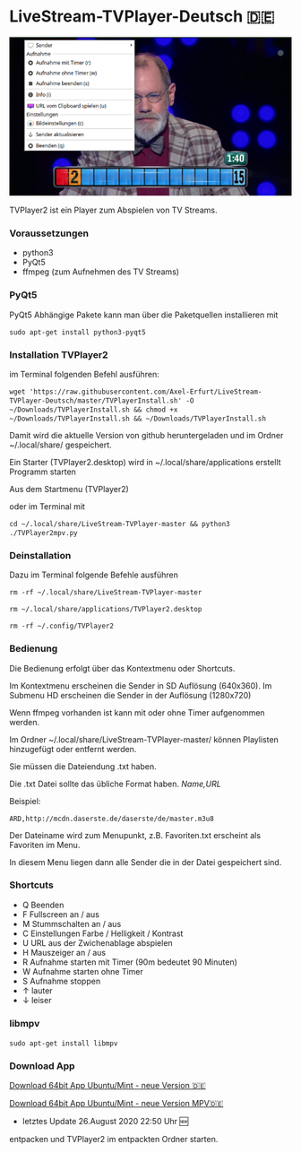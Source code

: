 # LiveStream-TVPlayer-Deutsch :de:


![screenshot](https://github.com/Axel-Erfurt/LiveStream-TVPlayer-Deutsch/blob/master/screenshot.png)

TVPlayer2 ist ein Player zum Abspielen von TV Streams.

### Voraussetzungen

- python3
- PyQt5
- ffmpeg (zum Aufnehmen des TV Streams)

### PyQt5

PyQt5 Abhängige Pakete kann man über die Paketquellen installieren mit

```shell
sudo apt-get install python3-pyqt5
```

### Installation TVPlayer2

im Terminal folgenden Befehl ausführen:

```shell
wget 'https://raw.githubusercontent.com/Axel-Erfurt/LiveStream-TVPlayer-Deutsch/master/TVPlayerInstall.sh' -O ~/Downloads/TVPlayerInstall.sh && chmod +x ~/Downloads/TVPlayerInstall.sh && ~/Downloads/TVPlayerInstall.sh
```

Damit wird die aktuelle Version von github heruntergeladen und im Ordner ~/.local/share/ gespeichert.

Ein Starter (TVPlayer2.desktop) wird in ~/.local/share/applications erstellt
Programm starten

Aus dem Startmenu (TVPlayer2)

oder im Terminal mit

```shell
cd ~/.local/share/LiveStream-TVPlayer-master && python3 ./TVPlayer2mpv.py
```

### Deinstallation

Dazu im Terminal folgende Befehle ausführen

```shell
rm -rf ~/.local/share/LiveStream-TVPlayer-master 
```
```shell
rm ~/.local/share/applications/TVPlayer2.desktop
```
```shell
rm -rf ~/.config/TVPlayer2
```

### Bedienung

Die Bedienung erfolgt über das Kontextmenu oder Shortcuts.

Im Kontextmenu erscheinen die Sender in SD Auflösung (640x360). Im Submenu HD erscheinen die Sender in der Auflösung (1280x720)

Wenn ffmpeg vorhanden ist kann mit oder ohne Timer aufgenommen werden.

Im Ordner ~/.local/share/LiveStream-TVPlayer-master/ können Playlisten hinzugefügt oder entfernt werden.

Sie müssen die Dateiendung .txt haben.

Die .txt Datei sollte das übliche Format haben. *Name,URL*

Beispiel:

```
ARD,http://mcdn.daserste.de/daserste/de/master.m3u8
```

Der Dateiname wird zum Menupunkt, z.B. Favoriten.txt erscheint als Favoriten im Menu.

In diesem Menu liegen dann alle Sender die in der Datei gespeichert sind.



### Shortcuts

- Q 	Beenden
- F 	Fullscreen an / aus
- M 	Stummschalten an / aus
- C 	Einstellungen Farbe / Helligkeit / Kontrast
- U 	URL aus der Zwichenablage abspielen
- H 	Mauszeiger an / aus
- R 	Aufnahme starten mit Timer (90m bedeutet 90 Minuten)
- W 	Aufnahme starten ohne Timer
- S 	Aufnahme stoppen
- ↑ 	lauter
- ↓ 	leiser 

### libmpv

```sudo apt-get install libmpv```


### Download App

[Download 64bit App Ubuntu/Mint - neue Version :de:](https://www.dropbox.com/s/i6bn16d8pyes5a6/TVPlayer2_64_deutsch.tar.gz?dl=1)

[Download 64bit App Ubuntu/Mint - neue Version MPV:de:](https://www.dropbox.com/s/48fm0tfun9c1x96/TVPlayer2_mpv.tar.gz?dl=1)

* letztes Update 26.August 2020 22:50 Uhr :new:

entpacken und TVPlayer2 im entpackten Ordner starten.

